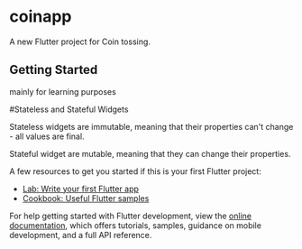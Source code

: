 # coinapp

A new Flutter project for Coin tossing.

## Getting Started

mainly for learning purposes

#Stateless and Stateful Widgets

Stateless widgets are immutable, meaning that their properties can't change - all values are final.

Stateful widget are mutable, meaning that they can change their properties.

A few resources to get you started if this is your first Flutter project:

- [Lab: Write your first Flutter app](https://docs.flutter.dev/get-started/codelab)
- [Cookbook: Useful Flutter samples](https://docs.flutter.dev/cookbook)

For help getting started with Flutter development, view the
[online documentation](https://docs.flutter.dev/), which offers tutorials,
samples, guidance on mobile development, and a full API reference.
